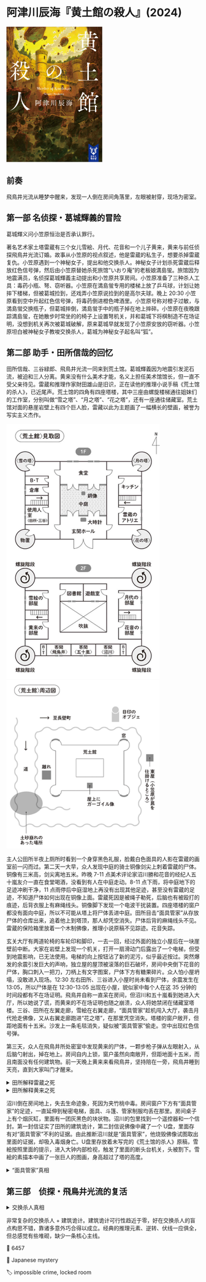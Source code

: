 # 阿津川辰海『黄土館の殺人』(2024)

<img src=images/2024_cover.jpg width=250/>

## 前奏

飛鳥井光流从睡梦中醒来，发现一人倒在房间角落里，左眼被射穿，现场为密室。

## 第一部 名侦探・葛城輝義的冒险

葛城輝义问小笠原恒治是否承认罪行。

著名艺术家土塔雷蔵有三个女儿雪絵、月代、花音和一个儿子黄来，黄来与前任侦探飛鳥井光流订婚。故事从小笠原的视点叙述，他是雷蔵的私生子，想要杀掉雷蔵复仇。小笠原遇到一个神秘女子，提出和他交换杀人。神秘女子计划杀死雷蔵后释放红色信号弹，然后由小笠原替她杀死旅馆“いおり庵”的老板娘満島蛍。旅馆因为地震满员，名侦探葛城輝義主动提出和小笠原共享房间。小笠原准备了三种杀人工具：毒药小瓶、弩、窃听器。小笠原在満島蛍专用的楼梯上放了乒乓球，计划让她摔下楼梯，但被葛城捡到，还戏弄小笠原说捡到的是高尔夫球。晚上 20:30 小笠原看到空中升起红色信号弹，将毒药倒进橙色啤酒里。小笠原号称对橙子过敏，与満島蛍交换瓶子，但葛城摔倒，満島蛍手中的瓶子掉在地上摔碎。小笠原在夜晚跟踪満島蛍，在她散步时常坐的的椅子上设置弩机关，并和葛城下将棋制造不在场证明，没想到机关再次被葛城破解，原来葛城早就发现了小笠原安放的窃听器。小笠原坦白被神秘女子教唆交换杀人，葛城为神秘女子起名叫“狐”。

## 第二部 助手・田所信哉的回忆

田所信哉、三谷緑郎、飛鳥井光流一同来到荒土馆。葛城輝義因为地震引发泥石流，被迫和三人分离。黄来没有什么美术才能，名义上担任美术馆馆长，但一直不受父亲待见。雷蔵和推理作家財田雄山是旧识，正在读他的推理小说手稿《荒土馆的杀人》，已近尾声。荒土馆的四角有四座塔楼，其中三座由螺旋楼梯通往姐妹们的工作室，分别叫做“雪之塔”、“月之塔”、“花之塔”，还有一座通往储藏室。荒土馆对面的悬崖岩壁上有四个巨人脸，雷藏以此为主题画了一幅横长的壁画，被誉为写实主义杰作。

<img src=images/2024_floor_plan.jpg width=400/>
<img src=images/2024_map.jpg width=400/>

主人公田所半夜上厕所时看到一个身穿黑色礼服，脸戴白色面具的人影在雷蔵的画室前一闪而过。第二天一大早，众人发现中庭的骑士铜像剑尖上刺着雷蔵的尸体。铜像有三米高，剑尖离地五米。昨晚 7-11 点美术评论家沼川勝和花音的经纪人五十嵐友介一直在食堂喝酒，没看到有人在中庭走动。8-11 点下雨，将中庭地下的足迹冲刷干净，11 点雨停后中庭湿地上再没有出现其他足迹，甚至没有雷蔵的足迹，不知道尸体如何出现在铜像上面。雷蔵死因是被绳子勒死，后脑也有被殴打的痕迹，后背衣服上有麻绳线头。铜像脚下发现一个电波干扰装置。四座塔楼的窗户都没有面向中庭，所以不可能从塔上将尸体丢进中庭。田所目击“面具管家”从存放尸体的仓库出来，追着他上到塔顶，那人却凭空消失。尸体后背的麻绳线头不见。雷蔵的保险箱里放着一个木制佛像，推理小说原稿不见踪迹。花音失踪。

玄关大厅有两道轮椅的车轮印和脚印，一去一回，经过外面的独立小屋后在一块崖壁前中断。大家在岩壁上发现一个机关，打开一扇滑动门后露出了一个电梯，但受到地震影响，已无法使用。电梯的向上按钮沾了新的泥污，似乎最近按过。突然爆发的余震引发巨大的声响，独立屋的屋顶被滚落的巨石破坏，房间中央倒下花音的尸体，胸口刺入一把刀，刀柄上有文字图案，尸体下方有糖果碎片。众人怕小屋坍塌，没敢进入现场。12:30 左右田所、三谷进入小屋时尚未看到尸体，余震发生在 13:05，所以尸体是在 12:30-13:05 出现在小屋，貌似家中每个人在这 35 分钟的时间段都有不在场证明。飛鳥井自称一直呆在房间，但沼川和五十嵐看到她进入大厅，所以她说了谎，而黄来的不在场证明也随之崩溃，众人将她禁闭在储藏室塔楼。三谷、田所在左翼走廊，雪絵在右翼走廊，“面具管家”趁机闯入大厅，袭击月代抢走佛像，又从右翼走廊跑进“花之塔”，在那里凭空消失。塔楼的窗户敞开，但距地面有十五米。沙发上一条毛毯消失，疑似被“面具管家”偷走。空中出现红色信号弹。

第三天，众人在飛鳥井所处密室中发现黄来的尸体，一颗步枪子弹从左眼射入，从后脑勺射出，掉在地上。房间自内上锁，窗户虽然向南敞开，但距地面十五米，而且南面没有任何建筑物。前一天晚上黄来来看飛鳥井，坚持陪在一旁，飛鳥井睡到天亮，直到大家叫门才醒来。

<details><summary>田所解释雷蔵之死</summary>
四座塔楼可以旋转。“面具管家”使“花之塔”朝南的窗户转至朝西，以毛毯为缓冲，从窗户跳到下面二楼楼顶，垂直距离只有五米，之后将塔转回。（伏线：田所登塔的时候觉得有点慢，是因为螺旋楼梯正在反向旋转。）凶手用无人机在“雪之塔”和“花之塔”之间连上一条绳索，将尸体绑在绳索传送带上，通过旋转塔楼将尸体运至雕像上方，事后用无人机回收绳索。

<img src=images/2024_trick1.jpg width=400/>
</details>

<details><summary>田所解释黄来之死</summary>
凶手把储藏室窗户转至朝东。黄来听到外面有响动，走到窗口查看，凶手从“花之塔”开枪将其射杀。（伏线：雪絵提到从“雪之塔”的窗户只能看到一部分悬崖上的巨人脸，无法画出全体四个人脸，雷蔵却说他有“秘策”。所谓的秘策就是通过转动塔楼，完成“全景拍摄”。）

<img src=images/2024_trick2.jpg width=400/>
</details>

沼川倒在房间地上，失去生命迹象，死因为夹竹桃中毒。房间窗户下方有“面具管家”的足迹，一直延伸到秘密电梯，面具、斗篷、管家制服均丢在那里。房间桌子上有个烟灰缸，里面有一团灰黑色的块状物。沼川的包里找到一个遥控器和一个信封。第一封信证实了田所的建筑诡计，第二封信说佛像中藏了一个 U盘，里面存有对“面具管家”不利的证据。由此推断沼川就是“面具管家”，他烧毁佛像试图取出里面的证据，却吸入毒烟身亡。U盘里存放着未写完的《荒土馆的杀人》原稿，雪絵按照里面的提示，进入大钟内部检视，触发了里面的断头台机关，头被割下。雪絵的素描本中画了一张巨人的图画，身高超过了塔的高度。

<details><summary>“面具管家”真相</summary>
五十嵐是“面具管家”，他与沼川私下侵吞土塔家的财产。第二封信是写给五十嵐的威胁信，本来有三页纸，威胁内容写在中间一页，五十嵐将中间那页拿走，剩余两页交给沼川，诱导他烧毁佛像，中毒烟而亡。五十嵐将沼川的尸体搬回他的房间，逃到二楼屋顶，爬绳子回到自己房间，然后把绳子回收放在随身小包里。（伏线：五十嵐对话中知道月代手腕受伤，可是田所并没有告诉他月代具体哪里受伤。）

五十嵐承认自己装扮成“面具管家”抢走佛像，但不承认杀人，取走仓库尸体上的绳子断头是因为他怀疑凶手是花音，替她隐藏证据。
</details>

## 第三部　侦探・飛鳥井光流的复活

<details><summary>交换杀人真相</summary>
杀死花音的刀柄上刻着“いおり庵”，凶手“狐”是満島蛍，她和小笠原是异卵双胞胎，一样有杀人动机。満島在第一天就杀死了花音，尸体临时藏在吊顶上，打算日后处理，也没顾上取走刀子。第二天余震引发大石滚落，吊顶坍塌，连同尸体一起掉到小屋一楼（伏线：尸体下方有压碎的糖果）。満島杀死雷蔵后，不是利用两座塔之间的水平传送带，而是用缆车的方式从高处运送尸体到铜像上方（见下图）。満島修改原稿，诱导雪絵触发断头台机关。

<img src=images/2024_trick3.jpg width=400/>
<img src=images/2024_trick4.jpg width=400/>

雪絵的素描本里画的巨人是“Brocken 现象”（汉语中的“佛光”）。登山者身处山顶，身后有太阳，自身的影子投射在前下方的雾上，看起来就像是巨人。画中光源从“荒土馆”东侧照来，但东侧峭壁挡住阳光，所以光源不是太阳。満島从东侧小屋放出信号弹，吸引黄来站在窗前查看，然后借着信号弹的光将其远程狙击。这说明当晚储藏室的窗户转至朝东，在大厅右翼的雪絵看到的“巨人”是満島的影子。（伏线：満島抱怨员工一直不处理在地震中损坏的陶器，但陶器其实是小孩玩球打碎，而不是在地震中震碎，这说明満島并不知道地震发生的确切时间，她当时正在塔上做实验。）

<img src=images/2024_trick5.jpg width=400/>
</details>

非常复杂的交换杀人 + 建筑诡计。建筑诡计可行性趋近于零，好在交换杀人的盲点构思不错，靠诸多意外巧合得以成立。经典的推理元素、逆转、伏线一应俱全，但总感觉有些堆砌，缺少一条核心主线。

:link: 6457

:file_folder: Japanese mystery

:label: impossible crime, locked room
